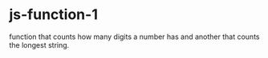 # js-function-1
 function that counts how many digits a number has and another that counts the longest string.
